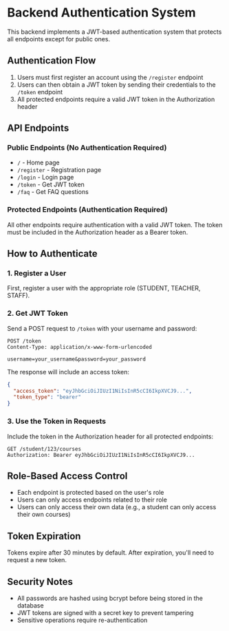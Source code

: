 # Backend Authentication System

This backend implements a JWT-based authentication system that protects all endpoints except for public ones.

## Authentication Flow

1. Users must first register an account using the `/register` endpoint
2. Users can then obtain a JWT token by sending their credentials to the `/token` endpoint
3. All protected endpoints require a valid JWT token in the Authorization header

## API Endpoints

### Public Endpoints (No Authentication Required)

- `/` - Home page
- `/register` - Registration page
- `/login` - Login page
- `/token` - Get JWT token
- `/faq` - Get FAQ questions

### Protected Endpoints (Authentication Required)

All other endpoints require authentication with a valid JWT token. The token must be included in the Authorization header as a Bearer token.

## How to Authenticate

### 1. Register a User

First, register a user with the appropriate role (STUDENT, TEACHER, STAFF).

### 2. Get JWT Token

Send a POST request to `/token` with your username and password:

```
POST /token
Content-Type: application/x-www-form-urlencoded

username=your_username&password=your_password
```

The response will include an access token:

```json
{
  "access_token": "eyJhbGciOiJIUzI1NiIsInR5cCI6IkpXVCJ9...",
  "token_type": "bearer"
}
```

### 3. Use the Token in Requests

Include the token in the Authorization header for all protected endpoints:

```
GET /student/123/courses
Authorization: Bearer eyJhbGciOiJIUzI1NiIsInR5cCI6IkpXVCJ9...
```

## Role-Based Access Control

- Each endpoint is protected based on the user's role
- Users can only access endpoints related to their role
- Users can only access their own data (e.g., a student can only access their own courses)

## Token Expiration

Tokens expire after 30 minutes by default. After expiration, you'll need to request a new token.

## Security Notes

- All passwords are hashed using bcrypt before being stored in the database
- JWT tokens are signed with a secret key to prevent tampering
- Sensitive operations require re-authentication 